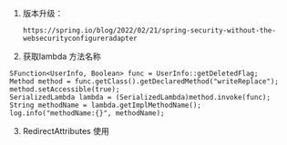 1. 版本升级：
    ```text
    https://spring.io/blog/2022/02/21/spring-security-without-the-websecurityconfigureradapter
    ```
2.  获取lambda 方法名称
   ```text
   SFunction<UserInfo, Boolean> func = UserInfo::getDeletedFlag;
   Method method = func.getClass().getDeclaredMethod("writeReplace");
   method.setAccessible(true);
   SerializedLambda lambda = (SerializedLambda)method.invoke(func);
   String methodName = lambda.getImplMethodName();
   log.info("methodName:{}", methodName);
   ```
3. RedirectAttributes 使用